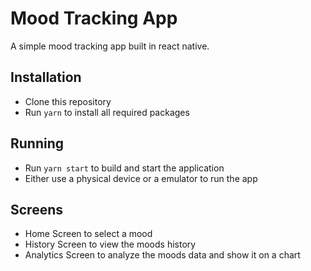 # Mood Tracking App

A simple mood tracking app built in react native.

## Installation

- Clone this repository
- Run `yarn` to install all required packages

## Running

- Run `yarn start` to build and start the application
- Either use a physical device or a emulator to run the app

## Screens

- Home Screen to select a mood
- History Screen to view the moods history
- Analytics Screen to analyze the moods data and show it on a chart
  